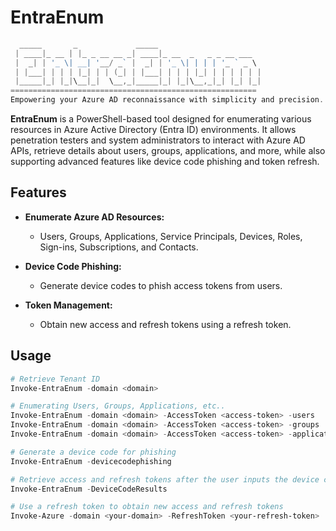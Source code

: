 # EntraEnum
```powershell
  _____       _             _____                       
 | ____|_ __ | |_ _ __ __ _| ____|_ __  _   _ _ __ ___  
 |  _| | '_ \| __| '__/ _` |  _| | '_ \| | | | '_ ` _ \ 
 | |___| | | | |_| | | (_| | |___| | | | |_| | | | | | |
 |_____|_| |_|\__|_|  \__,_|_____|_| |_|\__,_|_| |_| |_|
======================================================= 
Empowering your Azure AD reconnaissance with simplicity and precision.
```
**EntraEnum** is a PowerShell-based tool designed for enumerating various resources in Azure Active Directory (Entra ID) environments. It allows penetration testers and system administrators to interact with Azure AD APIs, retrieve details about users, groups, applications, and more, while also supporting advanced features like device code phishing and token refresh.

## Features

- **Enumerate Azure AD Resources:** 
  - Users, Groups, Applications, Service Principals, Devices, Roles, Sign-ins, Subscriptions, and Contacts.
  
- **Device Code Phishing:**
  - Generate device codes to phish access tokens from users.

- **Token Management:**
  - Obtain new access and refresh tokens using a refresh token.

## Usage
```powershell
# Retrieve Tenant ID
Invoke-EntraEnum -domain <domain>
```
```powershell
# Enumerating Users, Groups, Applications, etc..
Invoke-EntraEnum -domain <domain> -AccessToken <access-token> -users
Invoke-EntraEnum -domain <domain> -AccessToken <access-token> -groups
Invoke-EntraEnum -domain <domain> -AccessToken <access-token> -applications
```
```powershell
# Generate a device code for phishing
Invoke-EntraEnum -devicecodephishing
```
```powershell
# Retrieve access and refresh tokens after the user inputs the device code
Invoke-EntraEnum -DeviceCodeResults
```
```powershell
# Use a refresh token to obtain new access and refresh tokens
Invoke-Azure -domain <your-domain> -RefreshToken <your-refresh-token>
```



